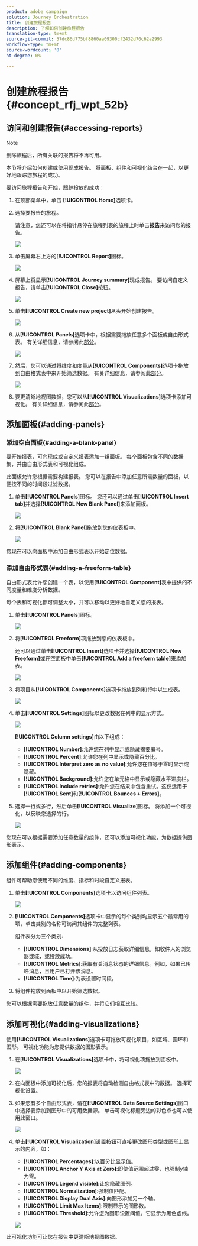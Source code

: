 ```yaml
---
product: adobe campaign
solution: Journey Orchestration
title: 创建旅程报告
description: 了解如何创建旅程报告
translation-type: tm+mt
source-git-commit: 57dc86d775bf8860aa09300cf2432d70c62a2993
workflow-type: tm+mt
source-wordcount: '0'
ht-degree: 0%

---
```



# 创建旅程报告 {#concept_rfj_wpt_52b}

## 访问和创建报告{#accessing-reports}

>[!NOTE]
>
>删除旅程后，所有关联的报告将不再可用。

本节将介绍如何创建或使用现成报告。 将面板、组件和可视化结合在一起，以更好地跟踪您旅程的成功。

要访问旅程报告和开始，跟踪投放的成功：

1. 在顶部菜单中，单击 **[!UICONTROL Home]**&#x200B;选项卡。

1. 选择要报告的旅程。

   请注意，您还可以在将指针悬停在旅程列表的旅程上时单击&#x200B;**报告**&#x200B;来访问您的报告。

   ![](../assets/dynamic_report_journey.png)

1. 单击屏幕右上方的&#x200B;**[!UICONTROL Report]**&#x200B;图标。

   ![](../assets/dynamic_report_journey_2.png)

1. 屏幕上将显示&#x200B;**[!UICONTROL Journey summary]**&#x200B;现成报告。 要访问自定义报告，请单击&#x200B;**[!UICONTROL Close]**&#x200B;按钮。

   ![](../assets/dynamic_report_journey_12.png)

1. 单击&#x200B;**[!UICONTROL Create new project]**&#x200B;从头开始创建报告。

   ![](../assets/dynamic_report_journey_3.png)

1. 从&#x200B;**[!UICONTROL Panels]**&#x200B;选项卡中，根据需要拖放任意多个面板或自由形式表。 有关详细信息，请参阅此[部分](#adding-panels)。

   ![](../assets/dynamic_report_journey_4.png)

1. 然后，您可以通过将维度和度量从&#x200B;**[!UICONTROL Components]**&#x200B;选项卡拖放到自由格式表中来开始筛选数据。 有关详细信息，请参阅此[部分](#adding-components)。

   ![](../assets/dynamic_report_journey_5.png)

1. 要更清晰地视图数据，您可以从&#x200B;**[!UICONTROL Visualizations]**&#x200B;选项卡添加可视化。 有关详细信息，请参阅此[部分](#adding-visualizations)。

## 添加面板{#adding-panels}

### 添加空白面板{#adding-a-blank-panel}

要开始报表，可向现成或自定义报表添加一组面板。 每个面板包含不同的数据集，并由自由形式表和可视化组成。

此面板允许您根据需要构建报表。 您可以在报告中添加任意所需数量的面板，以便按不同的时间段过滤数据。

1. 单击&#x200B;**[!UICONTROL Panels]**&#x200B;图标。 您还可以通过单击&#x200B;**[!UICONTROL Insert tab]**&#x200B;并选择&#x200B;**[!UICONTROL New Blank Panel]**&#x200B;来添加面板。

   ![](../assets/dynamic_report_panel_1.png)

1. 将&#x200B;**[!UICONTROL Blank Panel]**&#x200B;拖放到您的仪表板中。

   ![](../assets/dynamic_report_panel.png)

您现在可以向面板中添加自由形式表以开始定位数据。

### 添加自由形式表{#adding-a-freeform-table}

自由形式表允许您创建一个表，以使用&#x200B;**[!UICONTROL Component]**&#x200B;表中提供的不同度量和维度分析数据。

每个表和可视化都可调整大小，并可以移动以更好地自定义您的报表。

1. 单击&#x200B;**[!UICONTROL Panels]**&#x200B;图标。

   ![](../assets/dynamic_report_panel_1.png)

1. 将&#x200B;**[!UICONTROL Freeform]**&#x200B;项拖放到您的仪表板中。

   还可以通过单击&#x200B;**[!UICONTROL Insert]**&#x200B;选项卡并选择&#x200B;**[!UICONTROL New Freeform]**&#x200B;或在空面板中单击&#x200B;**[!UICONTROL Add a freeform table]**&#x200B;来添加表。

   ![](../assets/dynamic_report_panel_2.png)

1. 将项目从&#x200B;**[!UICONTROL Components]**&#x200B;选项卡拖放到列和行中以生成表。

   ![](../assets/dynamic_report_freeform_3.png)

1. 单击&#x200B;**[!UICONTROL Settings]**&#x200B;图标以更改数据在列中的显示方式。

   ![](../assets/dynamic_report_freeform_4.png)

   **[!UICONTROL Column settings]**&#x200B;由以下组成：

   * **[!UICONTROL Number]**:允许您在列中显示或隐藏摘要编号。
   * **[!UICONTROL Percent]**:允许您在列中显示或隐藏百分比。
   * **[!UICONTROL Interpret zero as no value]**:允许您在值等于零时显示或隐藏。
   * **[!UICONTROL Background]**:允许您在单元格中显示或隐藏水平进度栏。
   * **[!UICONTROL Include retries]**:允许您在结果中包含重试。这仅适用于&#x200B;**[!UICONTROL Sent]**&#x200B;和&#x200B;**[!UICONTROL Bounces + Errors]**。

1. 选择一行或多行，然后单击&#x200B;**[!UICONTROL Visualize]**&#x200B;图标。 将添加一个可视化，以反映您选择的行。

   ![](../assets/dynamic_report_freeform_5.png)

您现在可以根据需要添加任意数量的组件，还可以添加可视化功能，为数据提供图形表示。

## 添加组件{#adding-components}

组件可帮助您使用不同的维度、指标和时段自定义报表。

1. 单击&#x200B;**[!UICONTROL Components]**&#x200B;选项卡以访问组件列表。

   ![](../assets/dynamic_report_components.png)

1. **[!UICONTROL Components]**&#x200B;选项卡中显示的每个类别均显示五个最常用的项，单击类别的名称可访问其组件的完整列表。

   组件表分为三个类别:

   * **[!UICONTROL Dimensions]**:从投放日志获取详细信息，如收件人的浏览器或域，或投放成功。
   * **[!UICONTROL Metrics]**:获取有关消息状态的详细信息。例如，如果已传递消息，且用户已打开该消息。
   * **[!UICONTROL Time]**:为表设置时间段。

1. 将组件拖放到面板中以开始筛选数据。

您可以根据需要拖放任意数量的组件，并将它们相互比较。

## 添加可视化{#adding-visualizations}

使用&#x200B;**[!UICONTROL Visualizations]**&#x200B;选项卡可拖放可视化项目，如区域、圆环和图形。 可视化功能为您提供数据的图形表示。

1. 在&#x200B;**[!UICONTROL Visualizations]**&#x200B;选项卡中，将可视化项拖放到面板中。

   ![](../assets/dynamic_report_visualization_1.png)

1. 在向面板中添加可视化后，您的报表将自动检测自由格式表中的数据。 选择可视化设置。
1. 如果您有多个自由形式表，请在&#x200B;**[!UICONTROL Data Source Settings]**&#x200B;窗口中选择要添加到图形中的可用数据源。 单击可视化标题旁边的彩色点也可以使用此窗口。

   ![](../assets/dynamic_report_visualization_2.png)

1. 单击&#x200B;**[!UICONTROL Visualization]**&#x200B;设置按钮可直接更改图形类型或图形上显示的内容，如：

   * **[!UICONTROL Percentages]**:以百分比显示值。
   * **[!UICONTROL Anchor Y Axis at Zero]**:即使值范围超过零，也强制y轴为零。
   * **[!UICONTROL Legend visible]**:让您隐藏图例。
   * **[!UICONTROL Normalization]**:强制值匹配。
   * **[!UICONTROL Display Dual Axis]**:向图形添加另一个轴。
   * **[!UICONTROL Limit Max Items]**:限制显示的图形数。
   * **[!UICONTROL Threshold]**:允许您为图形设置阈值。它显示为黑色虚线。

   ![](../assets/dynamic_report_visualization_3.png)

此可视化功能可让您在报告中更清晰地视图数据。